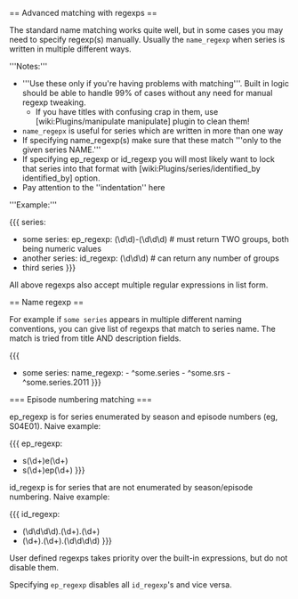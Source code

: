 == Advanced matching with regexps ==

The standard name matching works quite well, but in some cases you may need to specify regexp(s) manually. Usually the `name_regexp` when series is written in multiple different ways.

'''Notes:'''
 
 * '''Use these only if you're having problems with matching'''. Built in logic should be able to handle 99% of cases without any need for manual regexp tweaking.
   * If you have titles with confusing crap in them, use [wiki:Plugins/manipulate manipulate] plugin to clean them!
 * `name_regepx` is useful for series which are written in more than one way
 * If specifying name_regexp(s) make sure that these match '''only to the given series NAME.'''
 * If specifying ep_regexp or id_regexp you will most likely want to lock that series into that format with [wiki:Plugins/series/identified_by identified_by] option.
 * Pay attention to the ''indentation'' here

'''Example:'''

{{{
series:
  - some series:
      ep_regexp: (\d\d)-(\d\d\d)     # must return TWO groups, both being numeric values
  - another series:
      id_regexp: (\d\d\d)            # can return any number of groups
  - third series
}}}

All above regexps also accept multiple regular expressions in list form.

== Name regexp ==

For example if `some series` appears in multiple different naming conventions, you can give list of regexps that match to series name. The match is tried from title AND description fields.

{{{
- some series:
    name_regexp:
      - ^some.series
      - ^some.srs
      - ^some.series.2011
}}}

=== Episode numbering matching ===

ep_regexp is for series enumerated by season and episode numbers (eg, S04E01). Naive example:

{{{
ep_regexp:
  - s(\d+)e(\d+)
  - s(\d+)ep(\d+)
}}}

id_regexp is for series that are not enumerated by season/episode numbering. Naive example:

{{{
id_regexp:
  - (\d\d\d\d).(\d+).(\d+)
  - (\d+).(\d+).(\d\d\d\d)
}}}

User defined regexps takes priority over the built-in expressions, but do not disable them.

Specifying `ep_regexp` disables all `id_regexp`'s and vice versa.